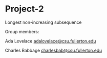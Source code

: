 # Project-2
Longest non-increasing subsequence

Group members:

Ada Lovelace adalovelace@csu.fullerton.edu

Charles Babbage charlesbab@csu.fullerton.edu
